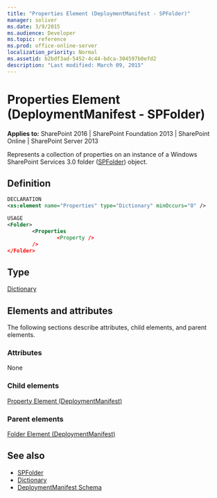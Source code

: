 ```yaml
---
title: "Properties Element (DeploymentManifest - SPFolder)"
manager: soliver
ms.date: 3/9/2015
ms.audience: Developer
ms.topic: reference
ms.prod: office-online-server
localization_priority: Normal
ms.assetid: b2bdf3ad-5452-4c44-bdca-304597b0efd2
description: "Last modified: March 09, 2015"
---
```


# Properties Element (DeploymentManifest - SPFolder)

**Applies to:** SharePoint 2016 | SharePoint Foundation 2013 | SharePoint Online | SharePoint Server 2013 
  
Represents a collection of properties on an instance of a Windows SharePoint Services 3.0 folder ([SPFolder](https://msdn.microsoft.com/library/Microsoft.SharePoint.SPFolder.aspx)) object. 

## Definition

```XML
DECLARATION
<xs:element name="Properties" type="Dictionary" minOccurs="0" />

USAGE
<Folder>
        <Properties
                <Property />
        />
</Folder>

```

## Type

[Dictionary](https://docs.microsoft.com/dotnet/api/system.collections.generic.dictionary-2)
  
## Elements and attributes

The following sections describe attributes, child elements, and parent elements.

### Attributes

None
   
### Child elements

[Property Element (DeploymentManifest)](property-element-deploymentmanifest.md)
   
### Parent elements

[Folder Element (DeploymentManifest)](folder-element-deploymentmanifest.md)
   
## See also

- [SPFolder](https://msdn.microsoft.com/library/Microsoft.SharePoint.SPFolder.aspx)
- [Dictionary](https://docs.microsoft.com/dotnet/api/system.collections.generic.dictionary-2)
- [DeploymentManifest Schema](deploymentmanifest-schema.md)

